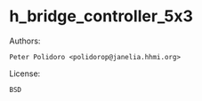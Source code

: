 # h_bridge_controller_5x3

Authors:

    Peter Polidoro <polidorop@janelia.hhmi.org>

License:

    BSD

